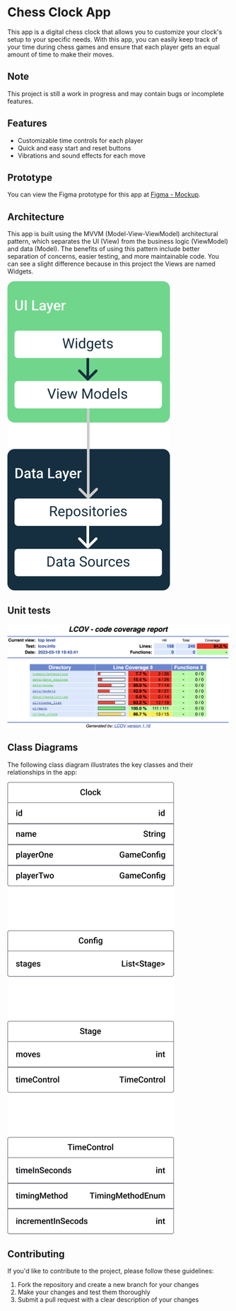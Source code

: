 # Chess Clock App

This app is a digital chess clock that allows you to customize your clock's setup to your specific needs. With this app, you can easily keep track of your time during chess games and ensure that each player gets an equal amount of time to make their moves.

## Note

This project is still a work in progress and may contain bugs or incomplete features.

## Features

- Customizable time controls for each player
- Quick and easy start and reset buttons
- Vibrations and sound effects for each move

## Prototype

You can view the Figma prototype for this app at [Figma - Mockup](https://www.figma.com/file/1fp4OtyZiBxaH6Z7dFtY6g/Chess-Clock?node-id=0%3A1&t=1XN2EbQE3C4ReFXW-1).

## Architecture

This app is built using the MVVM (Model-View-ViewModel) architectural pattern, which separates the UI (View) from the business logic (ViewModel) and data (Model). The benefits of using this pattern include better separation of concerns, easier testing, and more maintainable code. You can see a slight difference because in this project the Views are named Widgets.

![MVVM Architecture](./docs/mvvm.svg)

## Unit tests

![Coverage](./docs/current_coverage.png)

## Class Diagrams

The following class diagram illustrates the key classes and their relationships in the app:

![Class diagrams](./docs/classes.svg)

## Contributing

If you'd like to contribute to the project, please follow these guidelines:

1. Fork the repository and create a new branch for your changes
2. Make your changes and test them thoroughly
3. Submit a pull request with a clear description of your changes
